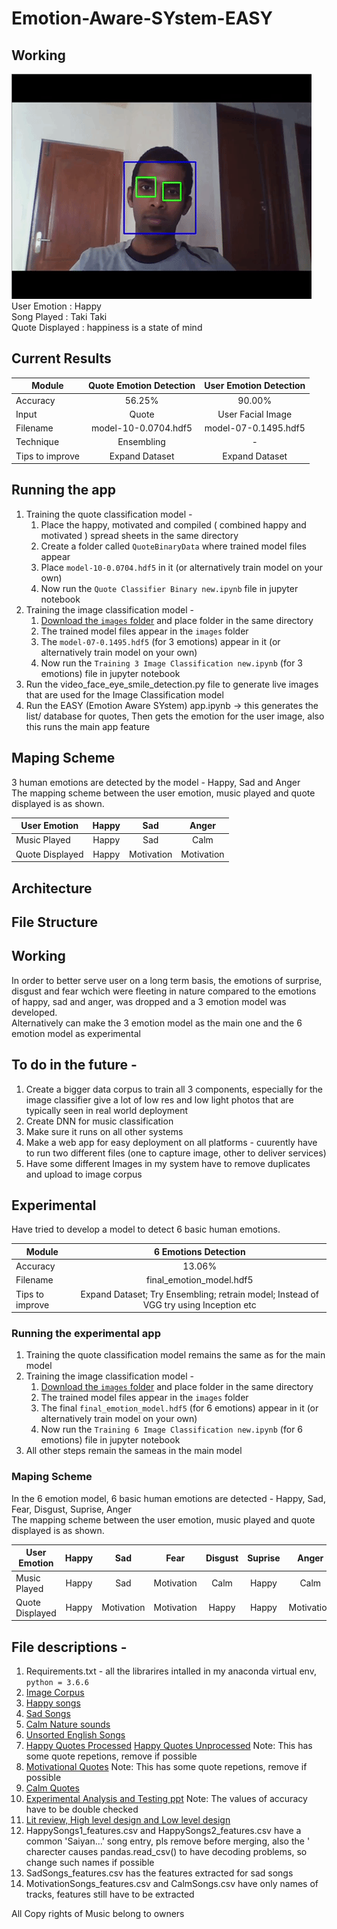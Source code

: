 # Emotion-Aware-SYstem-EASY
## Working <br>
![](working.gif)
   <br>
    User Emotion : Happy <br>
    Song Played : Taki Taki <br>
    Quote Displayed : happiness is a state of mind
   
## Current Results <br>
| Module        | Quote Emotion Detection           | User Emotion Detection           |
| ------------- |:-------------:|:-------------:|
| Accuracy      | 56.25% | 90.00% |
| Input      | Quote | User Facial Image |
| Filename      | model-10-0.0704.hdf5 |  model-07-0.1495.hdf5 |
| Technique      | Ensembling | - |
| Tips to improve      | Expand Dataset | Expand Dataset |


## Running the app  
1. Training the quote classification model -
   1. Place the happy, motivated and compiled ( combined happy and motivated ) spread sheets in the same directory
   2. Create a folder called ```QuoteBinaryData``` where trained model files appear  
   2. Place ```model-10-0.0704.hdf5``` in it (or alternatively train model on your own)
   3. Now run the ```Quote Classifier Binary new.ipynb``` file in jupyter notebook
2. Training the image classification model -  
   1. [Download the ```images``` folder](https://drive.google.com/open?id=15Yiqo51onEdvZEsfBHo7IQuM0gt8no8U) and place folder in the same directory
   2. The trained model files appear in the ```images``` folder  
   2. The ```model-07-0.1495.hdf5``` (for 3 emotions) appear in it (or alternatively train model on your own)
   3. Now run the ```Training 3 Image Classification new.ipynb``` (for 3 emotions) file in jupyter notebook
2.	Run the video_face_eye_smile_detection.py file to generate live images that are used for the Image Classification model
3.	Run the EASY (Emotion Aware SYstem) app.ipynb -> this generates the list/ database for quotes, Then gets the emotion for the user image, also this runs the main app feature
## Maping Scheme

3 human emotions are detected by the model - Happy, Sad and Anger <br>
The mapping scheme between the user emotion, music played and quote displayed is as shown. 

| User Emotion        | Happy           | Sad           |  Anger           |
| ------------- |:-------------:|:-------------:|:-------------:|
| Music Played      | Happy | Sad | Calm|
| Quote Displayed      | Happy | Motivation| Motivation|

## Architecture
## File Structure
## Working <br>
In order to better serve user on a long term basis, the emotions of surprise, disgust and fear wchich were fleeting in nature compared to the emotions of happy, sad and anger, was dropped and a 3 emotion model was developed.<br>
Alternatively can make the 3 emotion model as the main one and the 6 emotion model as experimental
## To do in the future - <br>
1. Create a bigger data corpus to train all 3 components, especially for the image classifier give a lot of low res and low light photos that are typically seen in real world deployment
2. Create DNN for music classification
3. Make sure it runs on all other systems
4. Make a web app for easy deployment on all platforms - cuurently have to run two different files (one to capture image, other to deliver services)
5. Have some different Images in my system have to remove duplicates and upload to image corpus
## Experimental 
Have tried to develop a model to detect 6 basic human emotions.

| Module        | 6 Emotions Detection           |
| ------------- |:-------------:|
| Accuracy      | 13.06% |
| Filename      | final_emotion_model.hdf5 |
| Tips to improve      | Expand Dataset; Try Ensembling; retrain model; Instead of VGG try using Inception etc |

### Running the experimental app  
1. Training the quote classification model remains the same as for the main model
2. Training the image classification model -  
   1.  [Download the ```images``` folder](https://drive.google.com/open?id=15Yiqo51onEdvZEsfBHo7IQuM0gt8no8U) and place folder in the same directory
   2. The trained model files appear in the ```images``` folder  
   2. The final ```final_emotion_model.hdf5``` (for 6 emotions)  appear in it (or alternatively train model on your own)
   3. Now run the ```Training 6 Image Classification new.ipynb``` (for 6 emotions)  file in jupyter notebook
3. All other steps remain the sameas in the main model
### Maping Scheme

In the 6 emotion model, 6 basic human emotions are detected - Happy, Sad, Fear, Disgust, Suprise, Anger <br>
The mapping scheme between the user emotion, music played and quote displayed is as shown. 

| User Emotion        | Happy           | Sad           | Fear           | Disgust           | Suprise           | Anger           |
| ------------- |:-------------:|:-------------:|:-------------:|:-------------:|:-------------:|:-------------:|
| Music Played      | Happy | Sad | Motivation| Calm| Happy| Calm|
| Quote Displayed      | Happy | Motivation| Motivation| Happy| Happy| Motivation|

## File descriptions - <br>
1. Requirements.txt - all the librarires intalled in my anaconda virtual env, ```python = 3.6.6``` 
2. [Image Corpus](https://drive.google.com/open?id=1Rq9An3UKM_iI_Y_yxWcN4hl-Z7-vfQgC)
3. [Happy songs](https://drive.google.com/open?id=1COYn4g5VcHbNZCPzWpyrq9DAsId3PCq1)
4. [Sad Songs](https://drive.google.com/open?id=1nz8cNJjT6BwDQAFeJEaelJWy6H5dbeO_)
5. [Calm Nature sounds](https://drive.google.com/open?id=1STlY0fBfP0pAsfHo_fvUBR37ZAkDmLiJ)
6. [Unsorted English Songs](https://drive.google.com/open?id=1SgjH6D-EKa6Tw-8y6RO1ufk5jg645eTP)
7. [Happy Quotes Processed](https://docs.google.com/spreadsheets/d/1lkEVYlqvIS5cV2rDRnlt2WICvK9VXiQkL75E8baU1w4/edit?usp=sharing) [Happy Quotes Unprocessed](https://docs.google.com/spreadsheets/d/18jxlroMKeqfR_PBHx8Zon1QHY6TQv3NB0EnW909yn5s/edit?usp=sharing) Note: This has some quote repetions, remove if possible
8. [Motivational Quotes](https://drive.google.com/open?id=102iHGh4NITqejrMyMwGUOEeQaKDLO1xYNTSvhTmLlEw) Note: This has some quote repetions, remove if possible
9. [Calm Quotes](https://drive.google.com/open?id=1j6ss3V4BKX7OXN4kpar4XdnPZWbxk67proouk0_tSac)
10. [Experimental Analysis and Testing ppt](https://docs.google.com/presentation/d/1QhqxY8rquuZjTnNE-IdLp1n02qkLtoIbwqBvuKvgn9A/edit?usp=sharing) Note: The values of accuracy have to be double checked
11. [Lit review, High level design and Low level design](https://docs.google.com/presentation/d/12rnb9dW4cCrw353vMp1lYFaMFPiRLtmV8wUuqWd8sPE/edit?usp=sharing)
11. HappySongs1_features.csv and HappySongs2_features.csv have a common 'Saiyan...' song entry, pls remove before merging, also the ' charecter causes pandas.read_csv() to have decoding problems, so change such names if possible
12. SadSongs_features.csv has the features extracted for sad songs
13. MotivationSongs_features.csv and CalmSongs.csv have only names of tracks, features still have to be extracted

All Copy rights of Music belong to owners
